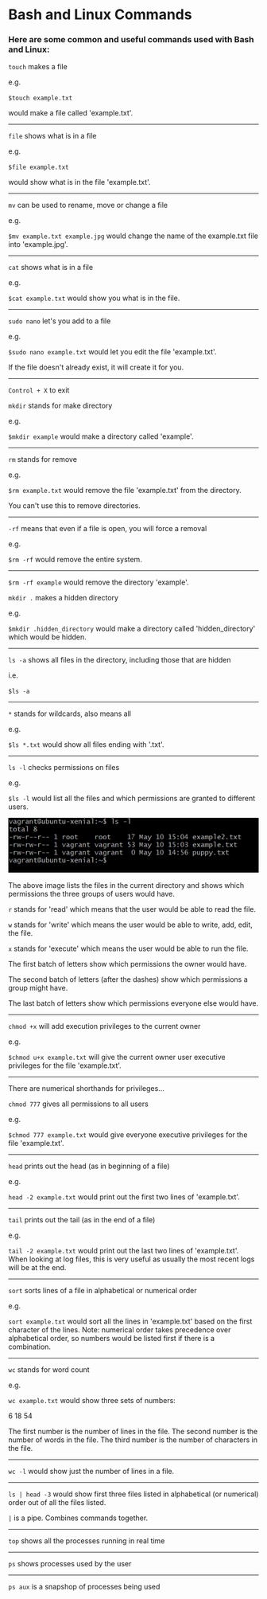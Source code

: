 # Bash and Linux Commands

### Here are some common and useful commands used with Bash and Linux:

`touch`
makes a file

e.g.

`$touch example.txt`

would make a file called 'example.txt'.

----

`file`
shows what is in a file

e.g.

`$file example.txt`

would show what is in the file 'example.txt'.

----

`mv`
can be used to rename, move or change a file

e.g.

`$mv example.txt example.jpg`
would change the name of the example.txt file into 'example.jpg'.

----

`cat`
shows what is in a file

e.g.

`$cat example.txt`
would show you what is in the file.

----

`sudo nano`
let's you add to a file

e.g.

`$sudo nano example.txt`
would let you edit the file 'example.txt'.

If the file doesn't already exist, it will create it for you.

----

`Control + X`
to exit

`mkdir`
stands for make directory

e.g.

`$mkdir example`
would make a directory called 'example'.

----

`rm`
stands for remove

e.g.

`$rm example.txt`
would remove the file 'example.txt' from the directory.

You can't use this to remove directories.

----

`-rf`
means that even if a file is open, you will force a removal

e.g.

`$rm -rf`
would remove the entire system.

----

`$rm -rf example`
would remove the directory 'example'.

`mkdir .`
makes a hidden directory

e.g.

`$mkdir .hidden_directory`
would make a directory called 'hidden_directory' which would be hidden.

----

`ls -a`
shows all files in the directory, including those that are hidden

i.e.

`$ls -a`

----

`*`
stands for wildcards, also means all

e.g.

`$ls *.txt`
would show all files ending with '.txt'.

----

`ls -l`
checks permissions on files

e.g.

`$ls -l`
would list all the files and which permissions are granted to different users.

![alt](permissions.png)

The above image lists the files in the current directory and shows which permissions the three groups of users would have.

`r`
stands for 'read' which means that the user would be able to read the file.

`w`
stands for 'write' which means the user would be able to write, add, edit, the file.

`x`
stands for 'execute' which means the user would be able to run the file.

The first batch of letters show which permissions the owner would have.

The second batch of letters (after the dashes) show which permissions a group might have.

The last batch of letters show which permissions everyone else would have.

----

`chmod +x`
will add execution privileges to the current owner

e.g.

`$chmod u+x example.txt`
will give the current owner user executive privileges for the file 'example.txt'.

----

There are numerical shorthands for privileges...

`chmod 777`
gives all permissions to all users

e.g.

`$chmod 777 example.txt`
would give everyone executive privileges for the file 'example.txt'.

----

`head`
prints out the head (as in beginning of a file)

e.g.

`head -2 example.txt`
would print out the first two lines of 'example.txt'.

----

`tail`
prints out the tail (as in the end of a file)

e.g.

`tail -2 example.txt`
would print out the last two lines of 'example.txt'.
When looking at log files, this is very useful as usually the most recent logs will be at the end.

----

`sort`
sorts lines of a file in alphabetical or numerical order

e.g.

`sort example.txt`
would sort all the lines in 'example.txt' based on the first character of the lines.
Note: numerical order takes precedence over alphabetical order, so numbers would be listed first if there is a combination.

----

`wc`
stands for word count

e.g.

`wc example.txt`
would show three sets of numbers:

6 18 54

The first number is the number of lines in the file.
The second number is the number of words in the file.
The third number is the number of characters in the file.

----

`wc -l`
would show just the number of lines in a file.

----

`ls | head -3`
would show first three files listed in alphabetical (or numerical) order out of all the files listed.

`|` is a pipe.  Combines commands together.

----

`top`
shows all the processes running in real time

----

`ps`
shows processes used by the user

----

`ps aux`
is a snapshop of processes being used